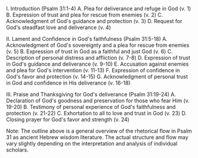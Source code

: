 I. Introduction (Psalm 31:1-4)
A. Plea for deliverance and refuge in God (v. 1)
B. Expression of trust and plea for rescue from enemies (v. 2)
C. Acknowledgment of God's guidance and protection (v. 3)
D. Request for God's steadfast love and deliverance (v. 4)

II. Lament and Confidence in God's faithfulness (Psalm 31:5-18)
A. Acknowledgment of God's sovereignty and a plea for rescue from enemies (v. 5)
B. Expression of trust in God as a faithful and just God (v. 6)
C. Description of personal distress and affliction (v. 7-8)
D. Expression of trust in God's guidance and deliverance (v. 9-10)
E. Accusation against enemies and plea for God's intervention (v. 11-13)
F. Expression of confidence in God's favor and protection (v. 14-15)
G. Acknowledgment of personal trust in God and confidence in His deliverance (v. 16-18)

III. Praise and Thanksgiving for God's deliverance (Psalm 31:19-24)
A. Declaration of God's goodness and preservation for those who fear Him (v. 19-20)
B. Testimony of personal experience of God's faithfulness and protection (v. 21-22)
C. Exhortation to all to love and trust in God (v. 23)
D. Closing prayer for God's favor and strength (v. 24)

Note: The outline above is a general overview of the rhetorical flow in Psalm 31 as ancient Hebrew wisdom literature. The actual structure and flow may vary slightly depending on the interpretation and analysis of individual scholars.